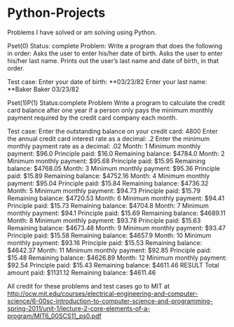 # Python-Projects
Problems I have solved or am solving using Python.

Pset(0)
Status: complete
Problem:
Write a program that does the following in order:
Asks the user to enter his/her date of birth.
Asks the user to enter his/her last name.
Prints out the user’s last name and date of birth, in that order. 

Test case:
Enter your date of birth:
**03/23/82
Enter your last name:
**Baker
Baker 03/23/82

Pset(1)P(1)
Status:complete
Problem
Write a program to calculate the credit card balance after one year if a person only pays the
minimum monthly payment required by the credit card company each month.

Test case:
Enter the outstanding balance on your credit card: 4800
Enter the annual credit card interest rate as a decimal: .2
Enter the minimum monthly payment rate as a decimal: .02
Month: 1
Minimum monthly payment: $96.0
Principle paid: $16.0
Remaining balance: $4784.0
Month: 2
Minimum monthly payment: $95.68
Principle paid: $15.95
Remaining balance: $4768.05
Month: 3
Minimum monthly payment: $95.36
Principle paid: $15.89
Remaining balance: $4752.16 
Month: 4
Minimum monthly payment: $95.04
Principle paid: $15.84
Remaining balance: $4736.32
Month: 5
Minimum monthly payment: $94.73
Principle paid: $15.79
Remaining balance: $4720.53
Month: 6
Minimum monthly payment: $94.41
Principle paid: $15.73
Remaining balance: $4704.8
Month: 7
Minimum monthly payment: $94.1
Principle paid: $15.69
Remaining balance: $4689.11
Month: 8
Minimum monthly payment: $93.78
Principle paid: $15.63
Remaining balance: $4673.48
Month: 9
Minimum monthly payment: $93.47
Principle paid: $15.58
Remaining balance: $4657.9
Month: 10
Minimum monthly payment: $93.16
Principle paid: $15.53
Remaining balance: $4642.37
Month: 11
Minimum monthly payment: $92.85
Principle paid: $15.48
Remaining balance: $4626.89
Month: 12
Minimum monthly payment: $92.54
Principle paid: $15.43
Remaining balance: $4611.46
RESULT
Total amount paid: $1131.12
Remaining balance: $4611.46 

All credit for these problems and test cases go to MIT at http://ocw.mit.edu/courses/electrical-engineering-and-computer-science/6-00sc-introduction-to-computer-science-and-programming-spring-2011/unit-1/lecture-2-core-elements-of-a-program/MIT6_00SCS11_ps0.pdf
